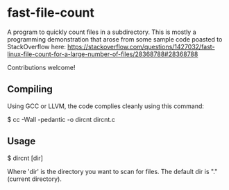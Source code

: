 # fast-file-count
A program to quickly count files in a subdirectory. This is mostly a programming demonstration that arose from some sample code poasted to StackOverflow here: https://stackoverflow.com/questions/1427032/fast-linux-file-count-for-a-large-number-of-files/28368788#28368788

Contributions welcome!

Compiling
---------

Using GCC or LLVM, the code complies cleanly using this command:

$ cc -Wall -pedantic -o dircnt dircnt.c

Usage
-----

$ dircnt [dir]

Where 'dir' is the directory you want to scan for files. The default dir is "." (current directory).
